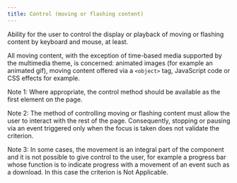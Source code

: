 ```yaml
---
title: Control (moving or flashing content)
---
```


Ability for the user to control the display or playback of moving or flashing content by keyboard and mouse, at least.

All moving content, with the exception of time-based media supported by the multimedia theme, is concerned: animated images (for example an animated gif), moving content offered via a `<object>` tag, JavaScript code or CSS effects for example.

Note 1: Where appropriate, the control method should be available as the first element on the page.

Note 2: The method of controlling moving or flashing content must allow the user to interact with the rest of the page. Consequently, stopping or pausing via an event triggered only when the focus is taken does not validate the criterion.

Note 3: In some cases, the movement is an integral part of the component and it is not possible to give control to the user, for example a progress bar whose function is to indicate progress with a movement of an event such as a download. In this case the criterion is Not Applicable.
